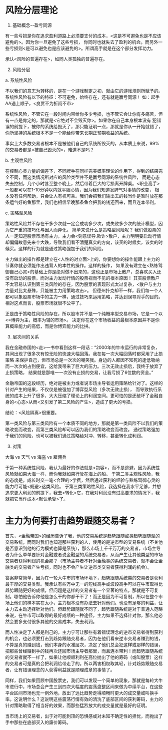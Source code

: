 # 风险分层理论

[](http://weibo.com/p/1001603949766869404615)

1. 基础概念--盈亏同源

有一些亏损是你在追求盈利道路上必须要支付的成本，<这是不可避免也是不应该避免的>。因为你一旦避免了这些亏损，
你同时也就失去了盈利的机会。而另外一些亏损则<是可以避免也是应该避免的>。所谓高手就是在这个部分发挥功力。

承认<风险的普遍存在>，如同人类孤独的普遍存在。

2. 风险分层

a. 系统性风险

不以我们的意志为转移的，是在一个游戏制定之初，就由它的游戏规则所赋予的。系统性风险有以下的特征：不可避免，始终存在，还有就是赢亏同源！ 
如：起手AA遇上顺子，<良贾不为折阅不市>

系统性风险，不管它在一段时间内带给你多少亏损，也不管它会让你有多痛苦，但有一点是肯定的，那就是<它绝对不会毁灭你>。如果你在自己本身根本没有
犯错误的前提下，被你的系统给毁灭了，那只能证明一点，那就是你从一开始就错了，你所坚持的系统根本不是一个能给你带来长期正预期收益的系统。 

事实上大多数交易者根本不是被他们自己的系统所毁灭的，从本质上来说，99%的交易者都是<被自己毁灭的>，难道不是吗？ 

b. 主观性风险

在控制心灵力量的偏差下，不同牌手在同样完美概率理论的作用下，得到的结果完全不同，而这类情况所对应的风险类型并不是赢亏同源的系统性风险，
而是心态失去控制，几个小时甚至整个晚上，然后带着巨大的亏损离开牌桌。<职业高手>一般都可以在1-10分钟以内就平服心情，因为我们知道发脾气对事情的改变，
根本没有任何帮助，只会让人有机可乘。我们会把我们输出去的钱当作是暂时放在那条运气好的鱼那里，我们也相信早晚那条鱼会把我的钱还回来，而且连本带利。

c. 策略型风险

策略性风险并不存在干多少次就一定会成功多少次，或失败多少次的统计模型，因为它严重的技巧化与因人而异化。 简单来说什么是策略型风险呢？
我们做股票的人一定知道股票市场有主力，主力会<刻意误导.欺诈>散户，主力明明要启动行情却偏偏故意先来个大跌，导致我们看不清楚真实的方向，该买的时候卖，该卖的时候买。这样的行为就是通过策略强加于我们的风险。

主力做出的操作都是建立在<人性的对立面>上的，你要想你的操作能跟上主力的节奏你就必须能作出违背人的本性的操作。这样的操作，
如果没有建立在<熟练驾御自己心灵>的基础上你是绝对做不出来的，这也正是市场上散户，总喜欢买入还没有启动的股票，而对主力发动行情的股票视而不见的根本原因！
其实股票散户不太容易认识到第三类风险的存在，因为股票的表现形式太过复杂，<散户与主力力量对比太悬殊，只能被主力用策略攻击>。
但德州扑克却不一样，我们每一个人都可以象股票市场中的主力一样，通过技巧来运用策略，并达到误导对手的目的。相对这点而言，股票市场就很不公平了。

正是由于策略性风险的存在，所以股市并不是一个纯概率型交易市场，它是一个以<=博弈为主，概率为辅的市场>。
决定你在这个市场收益的最根本原因并不是你算概率能力的高低，而是你博弈能力的比拼。

3. 层次间的关系

我在金融帝国的<走>一书中看到这样一段话：“2000年的牛市运行的非常复杂，其间出现了很多次有惊无险的快速大幅回落。我在每一次大幅回落时都采用了止损策略
来保护自己，但市场总是一次次的嘲笑我。身边的人都因不知死的逢低吸纳而一次次的占到便宜，这给我带来了巨大的压力。三次无效止损后，我终于放弃了止损策略，
结果就是那唯一一次没有止损的交易，让我亏损了6位数的资金。” 

金融帝国的这段经历，绝对是被主力或者说市场主导者运用策略给针对了。这样的针对产生的结果，不仅仅是被强加了博弈型风险（多次无效止损），
而导致执行系统的成本上升了很多，大大压缩了理论上的利润空间。更可怕的是还破坏了金融自身的<心态>从而<又引发了第二风险的产生>，造成了更大的亏损。 

结论：<风险隔离>很重要。

第一类风险与第三类风险有一个本质不同的地方，那就是第一类风险不以我们的策略改变而改变，而第三类风险却可以因为我们的策略改变而改变。
通过策略强加于我们的风险，也可以被我们通过策略给对冲、转移，甚至转化成利润。

3. 对策

大海 vs 天气 vs 海盗 vs 雇佣兵

于第一种系统性风险，我认为最好的作法就是<包容>，而不是逃避，因为系统性风险就如果大海一样，而你我就如果行驶在海上的船。
于第二类主观性风险，我的态度是，成长时交一笔<合理的>学费，然后通过获利的经验与熟练驾御心灵的能力尽可能<规避>这类风险。
于第三类策略性风险，我选择在我水平足够，并想追求更大利润的前提下，我去<转化>它，在我对利润没有过高要求的情况下，我就把它当作成本<默认承受>了。


# 主力为何要打击趋势跟随交易者？

首先，<金融帝国>的经历告诉了我，他的交易系统是趋势跟随或类趋势跟随型的交易系统，而同时我们也知道那些获利的人，使用的是逆市型的交易系统（不关他是否意识到他的行为模式也算是系统），那么市场上千千万万的交易者，市场主导者为什么单单要针对金融或者说金融型的系统交易者，从而产生让其他类型的市场交易者获得利润的机会那？（市场主导者不针对金融类的系统交易者，就不会让金融类的交易者产生亏损，同时也不会产生让逆市类交易者获得利润的机会）。

答案非常简单，因为在一轮大牛市的市场环境下，趋势跟随系统类的交易者是获利最丰厚的交易类型。我承认有些万中无一的短线高手或波段高手可以在牛市取得比趋势跟随更好的成绩，但问题是这样的交易者有一个显著的特点，那就是不可复制。哪怕他告诉你他是怎么干的你都干不了！而正是因为不可复制，所以在整个市场上他们的样本实在太小，主力根本没有办法去针对他们。也没有足够的利益，让主力去主动选择针对他们。但趋势跟随就不同了，趋势跟随系统是对于普通人范畴来说，在牛市可以取得的最好成绩的一种途径，主力如果不选择针对你，那么他必然会要多支付很多其他的交易成本，失去利润。

而人性决定了人都是利己的，主力宁可让那些有着错误理念的逆市交易者得到获利的机会，也必须要打击到趋势跟随交易者，因为在他们看来逆市交易者赚到的钱，不算是真的赚到钱，他们本身的水准层次，决定了他们总会犯这样或那样的错误，把那些曾经赚到手的钱再次还回市场主导者那里，而且连本带利！而趋势跟随系统的交易者就不一样了，如果让他顺顺利利在高位抛出了他的筹码（或叫股票）这样的交易者可是真的会把利润给带走了的。所以两害相权取其轻，针对趋势跟随交易者，让有错误理念的人获得利益就是顺理成章的事情了。

同样，我们如果回顾中国股票史，我们可以发现一个简单的现象，那就是每轮大牛市进行中，市场总会产生三到四次大幅度的震荡盘整区间来做为中续平台，在这些平台区间市场也无一例外地，放出了远比趋势走得顺畅时更大的成交量或叫换手率。这说明什么？这说明这些震荡行情有效的清洗了底部区间的获利筹码，主力的针对策略取得了相当好的效果，而那些猛烈放大的成交量就是最好的证明。

当市场上的交易者，出于对可能到顶的恐惧感或对未知不确定性的担忧，而抛出了手中那些在底部买入的廉价筹码。

